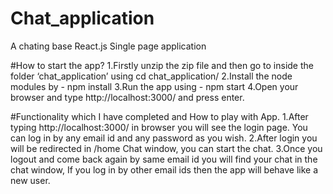 # Chat_application
A chating base React.js Single page application

#How to start the app?
1.Firstly unzip the zip file and then go to inside the folder ‘chat_application’ using cd chat_application/
2.Install the node modules by -  npm install
3.Run the app using - npm start
4.Open your browser and type http://localhost:3000/ and press enter.

#Functionality which I have completed and How to play with App.
1.After typing http://localhost:3000/ in browser you will see the login page. You can log in by any email id and any password as you wish.
2.After login you will be redirected in /home Chat window, you can start the chat.
3.Once you logout and come back again by same email id you will find your chat in the chat window, If you log in by other email ids then the app will behave like a new user. 

